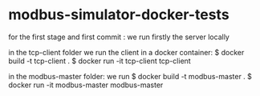 # modbus-simulator-docker-tests
for the first stage and first commit :
we run firstly the server locally

in the tcp-client folder
we run the client in a docker container:
$ docker build -t tcp-client .
$ docker run -it tcp-client tcp-client 

in the modbus-master folder:
we run 
$ docker build -t modbus-master .
$ docker run -it modbus-master modbus-master 